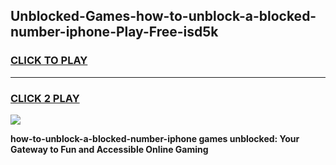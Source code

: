 
## Unblocked-Games-how-to-unblock-a-blocked-number-iphone-Play-Free-isd5k
<h3>
<a href="https://premium76.site?title=how-to-unblock-a-blocked-number-iphone&ref=10A">CLICK TO PLAY</a></h3>
<hr>

<h3>
<a href="https://premium76.site?title=how-to-unblock-a-blocked-number-iphone&ref=10A">CLICK 2 PLAY</a>
  
</h3>

<a href="https://premium76.site?title=how-to-unblock-a-blocked-number-iphone&ref=10A"><img src="https://clearcache.store/games.png"></a>


**how-to-unblock-a-blocked-number-iphone games unblocked: Your Gateway to Fun and Accessible Online Gaming**
